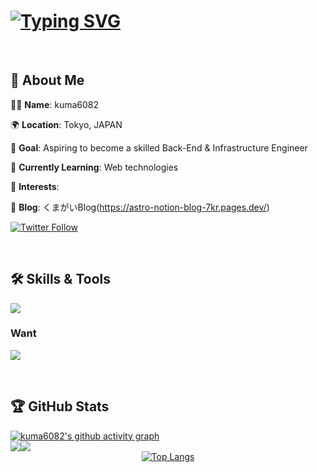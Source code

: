 <h1 align="">
  <a href="https://git.io/typing-svg"><img src="https://readme-typing-svg.demolab.com?font=Fira+Code&size=40&pause=800&center=true&vCenter=true&width=600&height=100&lines=Hello+there+%F0%9F%91%8B;This+is+kuma6082+" alt="Typing SVG" />
  </a>
</h1>


<div align="">
<br />

## 🌟 **About Me**

🧑‍💻 **Name**: kuma6082

🌍 **Location**: Tokyo, JAPAN

🎯 **Goal**: Aspiring to become a skilled Back-End & Infrastructure Engineer

🌱 **Currently Learning**: Web technologies

💼 **Interests**: 

📖 **Blog**: くまがいBlog(https://astro-notion-blog-7kr.pages.dev/)

</div>

<div align="">
  
  [![Twitter Follow](https://img.shields.io/twitter/follow/kuma6082?style=social)](https://twitter.com/kuma6082)

  <br />
</div>


## 🛠️ Skills & Tools

<p align="">
  <a href="https://skillicons.dev">
    <img src="https://skillicons.dev/icons?i=js,nodejs,py,html,css,bash,docker,git,vscode" />
  </a>
</p>

<h3 align="">Want</h3>

<p align="">
  <a href="https://skillicons.dev">
    <img src="https://skillicons.dev/icons?i=ts,go,terraform,aws,gcp,azure" />
  </a>
</p>
<br />


## 🏆 GitHub Stats

<a href="https://github.com/ashutosh00710/github-readme-activity-graph">
  <img src="https://github-readme-activity-graph.vercel.app/graph?username=kuma6082&bg_color=000000&color=ffffff&line=36BCF7&point=ffffff&area=true&area_color=36BCF7&hide_border=true&custom_title=kuma6082's%20Contribution%20Graph&title_color=36BCF7" alt="kuma6082's github activity graph" />
</a>


<div align="center">
  <div style="display: flex;" >
    <img src="https://github-readme-stats.vercel.app/api?username=kuma6082&show_icons=true&theme=tokyonight&hide_border=true&bg_color=1a1b27&title_color=36BCF7&icon_color=36BCF7&text_color=ffffff&ring_color=36BCF7&card_width=320" />
    <img src="https://streak-stats.demolab.com/?user=DenverCoder1&background=1a1b27&border=ffffff&ring=36BCF7&fire=36BCF7&currStreakNum=36BCF7&currStreakLabel=36BCF7&sideNums=36BCF7&sideLabels=36BCF7&dates=ffffff&excludeDaysLabel=ffffff&card_height=195&card_width=400" />
  </div>
</div>

</div>



<div align="center" >
  <a href="https://github.com/kuma6082/github-readme-stats">
    <img src="https://github-readme-stats.vercel.app/api/top-langs/?username=kuma6082&layout=normal&theme=tokyonight&bg_color=000000&title_color=36BCF7&text_color=ffffff&icon_color=36BCF7&hide_border=true&card_width=400&langs_count=6" alt="Top Langs" />
  </a>
</div>
